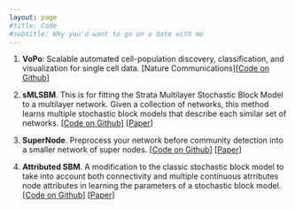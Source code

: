 ```yaml
---
layout: page
#title: Code
#subtitle: Why you'd want to go on a date with me
---
```


1. **VoPo**: Scalable automated cell-population discovery, classification, and visualization for single cell data. [Nature Communications][<a href="https://github.com/stanleyn/VoPo">Code on Github</a>]

2. **sMLSBM**. This is for fitting the Strata Multilayer Stochastic Block Model to a multilayer network. Given a collection of networks, this method learns multiple stochastic block models that describe each similar set of networks. [<a href="https://github.com/stanleyn/sMLSBM">Code on Github</a>] [<a href="https://ieeexplore.ieee.org/abstract/document/7442167">Paper</a>]

3. **SuperNode**. Preprocess your network before community detection into a smaller network of super nodes. [<a href="https://github.com/stanleyn/SuperNode">Code on Github</a>] [<a href="https://www.nature.com/articles/s41598-018-29174-3">Paper</a>]

4. **Attributed SBM**. A modification to the classic stochastic block model to take into account both connectivity and multiple continuous atrributes node attributes in learning the parameters of a stochastic block model. [<a href="https://github.com/stanleyn/AttributedSBM">Code on Github</a>] [<a href="https://appliednetsci.springeropen.com/articles/10.1007/s41109-019-0170-z">Paper</a>]
